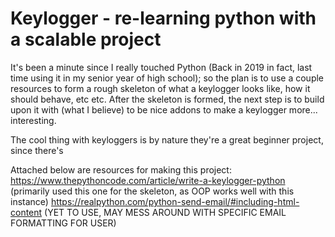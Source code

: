 # Keylogger - re-learning python with a scalable project


It's been a minute since I really touched Python (Back in 2019 in fact, last time using it in my senior year of high school); so the plan is to use a couple resources to form a rough skeleton of what a keylogger looks like, how it should behave, etc etc. After the skeleton is formed, the next step is to build upon it with (what I believe) to be nice addons to make a keylogger more... interesting.

The cool thing with keyloggers is by nature they're a great beginner project, since there's 


Attached below are resources for making this project:
https://www.thepythoncode.com/article/write-a-keylogger-python (primarily used this one for the skeleton, as OOP works well with this instance)
https://realpython.com/python-send-email/#including-html-content (YET TO USE, MAY MESS AROUND WITH SPECIFIC EMAIL FORMATTING FOR USER)

